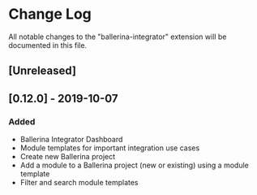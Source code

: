 # Change Log

All notable changes to the "ballerina-integrator" extension will be documented in this file.

## [Unreleased]

## [0.12.0] - 2019-10-07
### Added
- Ballerina Integrator Dashboard
- Module templates for important integration use cases
- Create new Ballerina project
- Add a module to a Ballerina project (new or existing) using a module template
- Filter and search module templates
